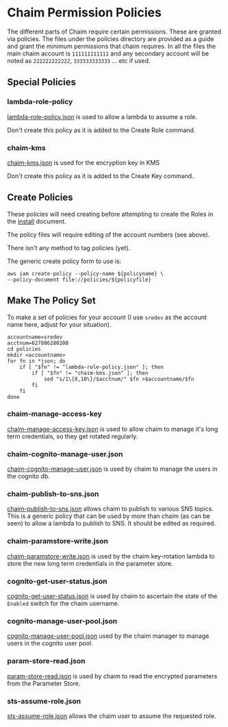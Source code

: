 # Chaim Permission Policies

The different parts of Chaim require certain permissions.  These are granted
via policies.  The files under the policies directory are provided as a guide
and grant the minimum permissions that chaim requires.  In all the files the
main chaim account is `111111111111` and any secondary account will be noted as
`222222222222`, `333333333333` ... etc if used.

## Special Policies

### lambda-role-policy

[lambda-role-policy.json](lambda-role-policy.json) is used to allow a lambda to
assume a role.

Don't create this policy as it is added to the Create Role command.

### chaim-kms

[chaim-kms.json](chaim-kms.json) is used for the encryption key in KMS

Don't create this policy as it is added to the Create Key command.


## Create Policies

These policies will need creating before attempting to create the Roles in the
[install](../install.md) document.

The policy files will require editing of the account numbers (see above).

There isn't any method to tag policies (yet).

The generic create policy form to use is:

```
aws iam create-policy --policy-name ${policyname} \
--policy-document file://policies/${policyfile}
```

## Make The Policy Set

To make a set of policies for your account (I use `sredev` as the account
name here, adjust for your situation).

```
accountname=sredev
acctnum=627886280200
cd policies
mkdir <accountname>
for fn in *json; do
    if [ "$fn" != "lambda-role-policy.json" ]; then
        if [ "$fn" != "chaim-kms.json" ]; then
            sed "s/1\{8,10\}/$acctnum/" $fn >$accountname/$fn
        fi
    fi
done

```

### chaim-manage-access-key

[chaim-manage-access-key.json](chaim-manage-access-key.json) is used to allow
chaim to manage it's long term credentials, so they get rotated regularly.


### chaim-cognito-manage-user.json

[chaim-cognito-manage-user.json](chaim-cognito-manage-user.json) is used by
chaim to manage the users in the cognito db.

### chaim-publish-to-sns.json

[chaim-publish-to-sns.json](chaim-publish-to-sns.json) allows chaim to publish
to various SNS topics.  This is a generic policy that can be used by more than
chaim (as can be seen) to allow a lambda to publish to SNS. It should be edited
as required.

### chaim-paramstore-write.json

[chaim-paramstore-write.json](chaim-paramstore-write.json) is used by the chaim
key-rotation lambda to store the new long term credentials in the parameter
store.

### cognito-get-user-status.json

[cognito-get-user-status.json](cognito-get-user-status.json) is used by chaim
to ascertain the state of the `Enabled` switch for the chaim username.

### cognito-manage-user-pool.json

[cognito-manage-user-pool.json](cognito-manage-user-pool.json) used by the
chaim manager to manage users in the cognito user pool.

### param-store-read.json

[param-store-read.json](param-store-read.json) is used by chaim to read the
encrypted parameters from the Parameter Store.

### sts-assume-role.json

[sts-assume-role.json](sts-assume-role.json) allows the chaim user to assume
the requested role.

[modeline]: # ( vim: set ft=markdown tw=74 fenc=utf-8 spell spl=en_gb mousemodel=popup: )
